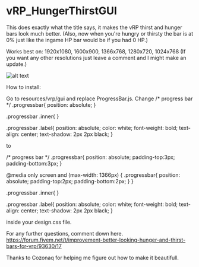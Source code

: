# vRP_HungerThirstGUI

This does exactly what the title says, it makes the vRP thirst and hunger bars look much better. (Also, now when you're hungry or thirsty the bar is at 0% just like the ingame HP bar would be if you had 0 HP.)

Works best on: 1920x1080, 1600x900, 1366x768, 1280x720, 1024x768 (If you want any other resolutions just leave a comment and I might make an update.) 

![alt text](https://raw.githubusercontent.com/KilobaiD/FiveM-Scripts/master/vRP/vRP_HungerThirstGUI/becomes.png)

How to install:

Go to resources/vrp/gui and replace ProgressBar.js.
Change
/* progress bar */
.progressbar{
position: absolute;
}

.progressbar .inner{
}

.progressbar .label{
position: absolute;
color: white;
font-weight: bold;
text-align: center;
text-shadow: 2px 2px black;
}

to

/* progress bar */
.progressbar{
position: absolute;
padding-top:3px;
padding-bottom:3px;
}

@media only screen and (max-width: 1366px) {
.progressbar{
position: absolute;
padding-top:2px;
padding-bottom:2px;
}
}

.progressbar .inner{
}

.progressbar .label{
position: absolute;
color: white;
font-weight: bold;
text-align: center;
text-shadow: 2px 2px black;
}

inside your design.css file.

For any further questions, comment down here.
https://forum.fivem.net/t/improvement-better-looking-hunger-and-thirst-bars-for-vrp/93630/17

Thanks to Cozonaq for helping me figure out how to make it beautifull.